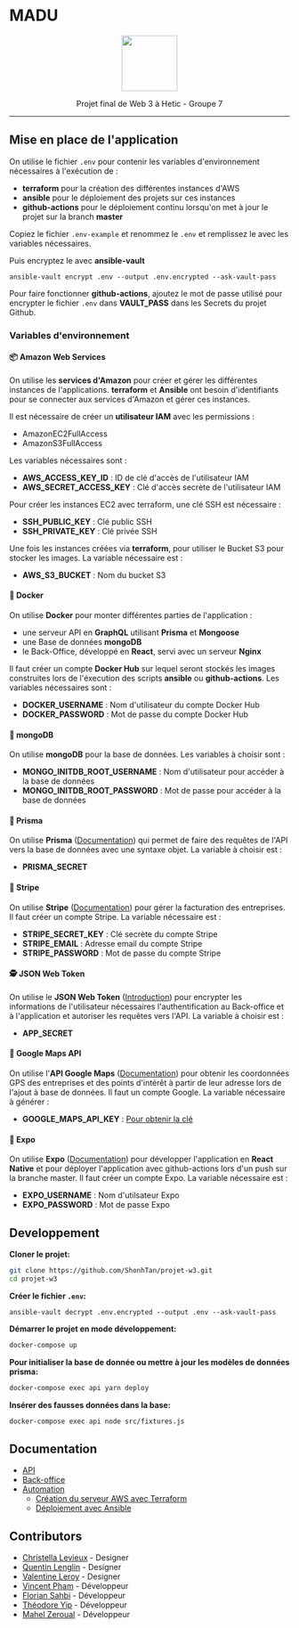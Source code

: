 # MADU

<p align="center">
  <img height="100" src="https://i.imgur.com/KukPjFy.png">
</p>
<p align="center"> Projet final de Web 3 à Hetic - Groupe 7 </p>

---


## Mise en place de l'application

On utilise le fichier `.env` pour contenir les variables d'environnement nécessaires à l'exécution de :
- __terraform__ pour la création des différentes instances d'AWS
- __ansible__ pour le déploiement des projets sur ces instances
- __github-actions__ pour le déploiement continu lorsqu'on met à jour le projet sur la branch __master__

Copiez le fichier `.env-example` et renommez le `.env` et remplissez le avec les variables nécessaires.

Puis encryptez le avec __ansible-vault__
```
ansible-vault encrypt .env --output .env.encrypted --ask-vault-pass
```

Pour faire fonctionner __github-actions__, ajoutez le mot de passe utilisé pour encrypter le fichier `.env` dans __VAULT_PASS__ dans les Secrets du projet Github.


### Variables d'environnement

#### 📦 Amazon Web Services
On utilise les __services d'Amazon__ pour créer et gérer les différentes instances de l'applications. __terraform__ et __Ansible__ ont besoin d'identifiants pour se connecter aux services d'Amazon et gérer ces instances.

Il est nécessaire de créer un __utilisateur IAM__ avec les permissions :
- AmazonEC2FullAccess
- AmazonS3FullAccess

Les variables nécessaires sont :
- __AWS_ACCESS_KEY_ID__ : ID de clé d'accès de l'utilisateur IAM
- __AWS_SECRET_ACCESS_KEY__ : Clé d'accès secrète de l'utilisateur IAM

Pour créer les instances EC2 avec terraform, une clé SSH est nécessaire :
- __SSH_PUBLIC_KEY__ : Clé public SSH
- __SSH_PRIVATE_KEY__ : Clé privée SSH

Une fois les instances créées via __terraform__, pour utiliser le Bucket S3 pour stocker les images. La variable nécessaire est :
- __AWS_S3_BUCKET__ : Nom du bucket S3


#### 🐳 Docker
On utilise __Docker__ pour monter différentes parties de l'application :
- une serveur API en __GraphQL__ utilisant __Prisma__ et __Mongoose__
- une Base de données __mongoDB__
- le Back-Office, développé en __React__, servi avec un serveur __Nginx__

Il faut créer un compte __Docker Hub__ sur lequel seront stockés les images construites lors de l'éxecution des scripts __ansible__ ou __github-actions__. Les variables nécessaires sont :
- __DOCKER_USERNAME__ : Nom d'utilisateur du compte Docker Hub
- __DOCKER_PASSWORD__ : Mot de passe du compte Docker Hub


#### 🍃 mongoDB
On utilise __mongoDB__ pour la base de données. Les variables à choisir sont :
- __MONGO_INITDB_ROOT_USERNAME__ : Nom d'utilisateur pour accéder à la base de données
- __MONGO_INITDB_ROOT_PASSWORD__ : Mot de passe pour accéder à la base de données


#### 💾 Prisma
On utilise __Prisma__ ([Documentation](https://www.prisma.io/docs/)) qui permet de faire des requêtes de l'API vers la base de données avec une syntaxe objet. La variable à choisir est :
- __PRISMA_SECRET__


#### 🏦 Stripe
On utilise __Stripe__ ([Documentation](https://stripe.com/docs)) pour gérer la facturation des entreprises. Il faut créer un compte Stripe. La variable nécessaire est :
- __STRIPE_SECRET_KEY__ : Clé secrète du compte Stripe
- __STRIPE_EMAIL__ : Adresse email du compte Stripe
- __STRIPE_PASSWORD__ : Mot de passe du compte Stripe


#### 🕵️ JSON Web Token
On utilise le __JSON Web Token__  ([Introduction](https://jwt.io/introduction/)) pour encrypter les informations de l'utilisateur nécessaires l'authentification au Back-office et à l'application et autoriser les requêtes vers l'API. La variable à choisir est :
- __APP_SECRET__


#### 📍 Google Maps API
On utilise l'__API Google Maps__ ([Documentation](https://developers.google.com/maps/documentation)) pour obtenir les coordonnées GPS des entreprises et des points d'intérêt à partir de leur adresse lors de l'ajout à base de données. Il faut un compte Google. La variable nécessaire à générer :
- __GOOGLE_MAPS_API_KEY__ : [Pour obtenir la clé](https://developers.google.com/maps/documentation/javascript/get-api-key)


#### 📱 Expo
On utilise __Expo__ ([Documentation](https://docs.expo.io/)) pour développer l'application en __React Native__ et pour déployer l'application avec github-actions lors d'un push sur la branche master. Il faut créer un compte Expo. La variable nécessaire est :
- __EXPO_USERNAME__ : Nom d'utilsateur Expo
- __EXPO_PASSWORD__ : Mot de passe Expo


## Developpement

**Cloner le projet:**
```sh
git clone https://github.com/ShonhTan/projet-w3.git
cd projet-w3
```

**Créer le fichier `.env`:**
```
ansible-vault decrypt .env.encrypted --output .env --ask-vault-pass
```
 
**Démarrer le projet en mode développement:**
```sh
docker-compose up
```

**Pour initialiser la base de donnée ou mettre à jour les modèles de données prisma:**
```sh
docker-compose exec api yarn deploy 
```

**Insérer des fausses données dans la base:**
```sh
docker-compose exec api node src/fixtures.js
```

## Documentation

- [API](/api)
- [Back-office](/back-office)
- [Automation](/automation)
  - [Création du serveur AWS avec Terraform](/automation/terraform)
  - [Déploiement avec Ansible](/automation/ansible)
  
  
## Contributors 

- [Christella Levieux](https://www.linkedin.com/in/christella-levieux/) - Designer
- [Quentin Lenglin](https://quentinlenglin.xyz/) - Designer
- [Valentine Leroy](https://www.linkedin.com/in/valentine-leroy/) - Designer
- [Vincent Pham](https://github.com/ShonhTan) - Développeur
- [Florian Sahbi](https://github.com/FlorianSahbi) - Développeur
- [Théodore Yip](https://github.com/yip-theodore) - Développeur
- [Mahel Zeroual](https://github.com/M00NBOY) - Développeur

